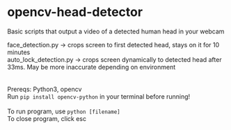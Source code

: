 # opencv-head-detector
Basic scripts that output a video of a detected human head in your webcam


face_detection.py -> crops screen to first detected head, stays on it for 10 minutes\
auto_lock_detection.py -> crops screen dynamically to detected head after 33ms. May be more inaccurate depending on environment
\
\
\
Prereqs:
Python3, opencv\
Run ```pip install opencv-python``` in your terminal before running!
\
\
To run program, use ```python [filename]```\
To close program, click esc

